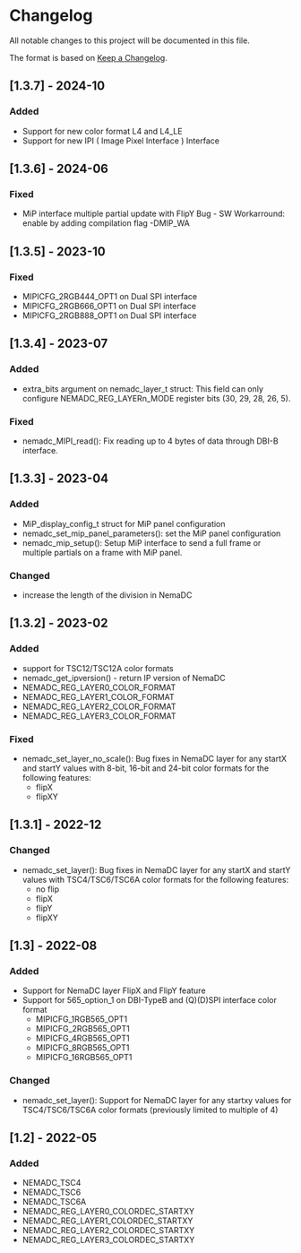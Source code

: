 # Changelog

All notable changes to this project will be documented in this file.

The format is based on [Keep a Changelog](https://keepachangelog.com/en/1.0.0/).

## [1.3.7] - 2024-10

### Added
- Support for new color format L4 and L4_LE
- Support for new IPI ( Image Pixel Interface ) Interface

## [1.3.6] - 2024-06

### Fixed
- MiP interface multiple partial update with FlipY Bug - SW Workarround: enable by adding compilation flag -DMIP_WA

## [1.3.5] - 2023-10

### Fixed
- MIPICFG_2RGB444_OPT1 on Dual SPI interface
- MIPICFG_2RGB666_OPT1 on Dual SPI interface
- MIPICFG_2RGB888_OPT1 on Dual SPI interface

## [1.3.4] - 2023-07

### Added
- extra_bits argument on nemadc_layer_t struct:
  This field can only configure NEMADC_REG_LAYERn_MODE register bits (30, 29, 28, 26, 5).

### Fixed
- nemadc_MIPI_read(): Fix reading up to 4 bytes of data through DBI-B interface.

## [1.3.3] - 2023-04

### Added
- MiP_display_config_t struct for MiP panel configuration
- nemadc_set_mip_panel_parameters(): set the MiP panel configuration
- nemadc_mip_setup(): Setup MiP interface to send a full frame or multiple partials on a frame with MiP panel.

### Changed
- increase the length of the division in NemaDC

## [1.3.2] - 2023-02

### Added
- support for TSC12/TSC12A color formats
- nemadc_get_ipversion() - return IP version of NemaDC
- NEMADC_REG_LAYER0_COLOR_FORMAT
- NEMADC_REG_LAYER1_COLOR_FORMAT
- NEMADC_REG_LAYER2_COLOR_FORMAT
- NEMADC_REG_LAYER3_COLOR_FORMAT

### Fixed
- nemadc_set_layer_no_scale(): Bug fixes in NemaDC layer for any startX and startY values with 8-bit, 16-bit and 24-bit color formats for the following features:
    - flipX
    - flipXY

## [1.3.1] - 2022-12

### Changed
- nemadc_set_layer(): Bug fixes in NemaDC layer for any startX and startY values with TSC4/TSC6/TSC6A color formats for the following features:
    - no flip
    - flipX
    - flipY
    - flipXY


## [1.3] - 2022-08

### Added
- Support for NemaDC layer FlipX and FlipY feature
- Support for 565_option_1 on DBI-TypeB and (Q)(D)SPI interface color format
    - MIPICFG_1RGB565_OPT1
    - MIPICFG_2RGB565_OPT1
    - MIPICFG_4RGB565_OPT1
    - MIPICFG_8RGB565_OPT1
    - MIPICFG_16RGB565_OPT1

### Changed
- nemadc_set_layer(): Support for NemaDC layer for any startxy values for TSC4/TSC6/TSC6A color formats (previously limited to multiple of 4)


## [1.2] - 2022-05

### Added
  - NEMADC_TSC4
  - NEMADC_TSC6
  - NEMADC_TSC6A
  - NEMADC_REG_LAYER0_COLORDEC_STARTXY
  - NEMADC_REG_LAYER1_COLORDEC_STARTXY
  - NEMADC_REG_LAYER2_COLORDEC_STARTXY
  - NEMADC_REG_LAYER3_COLORDEC_STARTXY
